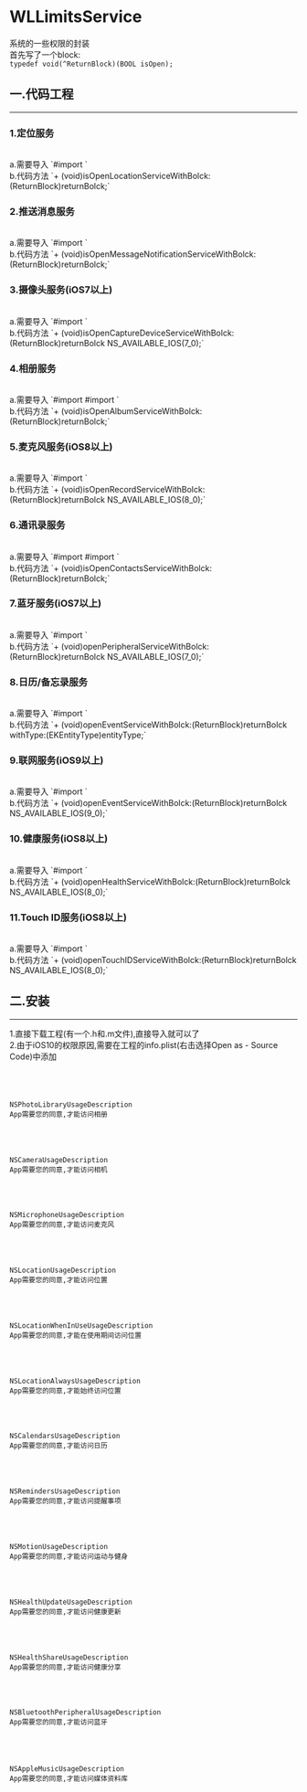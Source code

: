# WLLimitsService
系统的一些权限的封装<br/>
首先写了一个block:<br/> 
`
typedef void(^ReturnBlock)(BOOL isOpen);
`
## 一.代码工程
___
### 1.定位服务
<br/>
a.需要导入 `#import <CoreLocation/CoreLocation.h>`<br/>
b.代码方法 `+ (void)isOpenLocationServiceWithBolck:(ReturnBlock)returnBolck;`

### 2.推送消息服务
<br/>
a.需要导入 `#import <UserNotifications/UserNotifications.h>`<br/>
b.代码方法 `+ (void)isOpenMessageNotificationServiceWithBolck:(ReturnBlock)returnBolck;`

### 3.摄像头服务(iOS7以上)
<br/>
a.需要导入 `#import <AVFoundation/AVFoundation.h>`<br/>
b.代码方法 `+ (void)isOpenCaptureDeviceServiceWithBolck:(ReturnBlock)returnBolck NS_AVAILABLE_IOS(7_0);`

### 4.相册服务
<br/>
a.需要导入 `#import <Photos/Photos.h>#import <AssetsLibrary/AssetsLibrary.h>`<br/>
b.代码方法 `+ (void)isOpenAlbumServiceWithBolck:(ReturnBlock)returnBolck;`

### 5.麦克风服务(iOS8以上)
<br/>
a.需要导入 `#import <AVFoundation/AVFoundation.h>`<br/>
b.代码方法 `+ (void)isOpenRecordServiceWithBolck:(ReturnBlock)returnBolck NS_AVAILABLE_IOS(8_0);`

### 6.通讯录服务
<br/>
a.需要导入 `#import <AddressBook/AddressBook.h>#import <Contacts/Contacts.h>`<br/>
b.代码方法 `+ (void)isOpenContactsServiceWithBolck:(ReturnBlock)returnBolck;`

### 7.蓝牙服务(iOS7以上)
<br/>
a.需要导入 `#import <CoreBluetooth/CoreBluetooth.h>`<br/>
b.代码方法 `+ (void)openPeripheralServiceWithBolck:(ReturnBlock)returnBolck NS_AVAILABLE_IOS(7_0);`

### 8.日历/备忘录服务
<br/>
a.需要导入 `#import <EventKit/EventKit.h>`<br/>
b.代码方法 `+ (void)openEventServiceWithBolck:(ReturnBlock)returnBolck withType:(EKEntityType)entityType;`

### 9.联网服务(iOS9以上)
<br/>
a.需要导入 `#import <CoreTelephony/CTCellularData.h>`<br/>
b.代码方法 `+ (void)openEventServiceWithBolck:(ReturnBlock)returnBolck NS_AVAILABLE_IOS(9_0);`

### 10.健康服务(iOS8以上)
<br/>
a.需要导入 `#import <HealthKit/HealthKit.h>`<br/>
b.代码方法 `+ (void)openHealthServiceWithBolck:(ReturnBlock)returnBolck NS_AVAILABLE_IOS(8_0);`

### 11.Touch ID服务(iOS8以上)
<br/>
a.需要导入 `#import <LocalAuthentication/LocalAuthentication.h>`<br/>
b.代码方法 `+ (void)openTouchIDServiceWithBolck:(ReturnBlock)returnBolck NS_AVAILABLE_IOS(8_0);`

## 二.安装
___
1.直接下载工程(有一个.h和.m文件),直接导入就可以了<br/>
2.由于iOS10的权限原因,需要在工程的info.plist(右击选择Open as - Source Code)中添加<br/>
<code>
<!-- 相册 --> 
<key>NSPhotoLibraryUsageDescription</key> 
<string>App需要您的同意,才能访问相册</string> 
<!-- 相机 --> 
<key>NSCameraUsageDescription</key> 
<string>App需要您的同意,才能访问相机</string> 
<!-- 麦克风 --> 
<key>NSMicrophoneUsageDescription</key> 
<string>App需要您的同意,才能访问麦克风</string> 
<!-- 位置 --> 
<key>NSLocationUsageDescription</key> 
<string>App需要您的同意,才能访问位置</string> 
<!-- 在使用期间访问位置 --> 
<key>NSLocationWhenInUseUsageDescription</key> 
<string>App需要您的同意,才能在使用期间访问位置</string> 
<!-- 始终访问位置 --> 
<key>NSLocationAlwaysUsageDescription</key> 
<string>App需要您的同意,才能始终访问位置</string> 
<!-- 日历 --> 
<key>NSCalendarsUsageDescription</key> 
<string>App需要您的同意,才能访问日历</string> 
<!-- 提醒事项 --> 
<key>NSRemindersUsageDescription</key> 
<string>App需要您的同意,才能访问提醒事项</string> 
<!-- 运动与健身 --> 
<key>NSMotionUsageDescription</key> <string>App需要您的同意,才能访问运动与健身</string> 
<!-- 健康更新 --> 
<key>NSHealthUpdateUsageDescription</key> 
<string>App需要您的同意,才能访问健康更新 </string> 
<!-- 健康分享 --> 
<key>NSHealthShareUsageDescription</key> 
<string>App需要您的同意,才能访问健康分享</string> 
<!-- 蓝牙 --> 
<key>NSBluetoothPeripheralUsageDescription</key> 
<string>App需要您的同意,才能访问蓝牙</string> 
<!-- 媒体资料库 --> 
<key>NSAppleMusicUsageDescription</key> 
<string>App需要您的同意,才能访问媒体资料库</string>
</code>